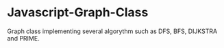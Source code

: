 # Javascript-Graph-Class
Graph class implementing several algorythm such as DFS, BFS, DIJKSTRA and PRIME.
